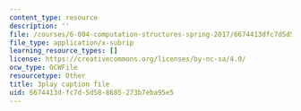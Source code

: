 ```yaml
---
content_type: resource
description: ''
file: /courses/6-004-computation-structures-spring-2017/6674413dfc7d5d588685273b7eba95e5_56QUjMD3xoI.vtt
file_type: application/x-subrip
learning_resource_types: []
license: https://creativecommons.org/licenses/by-nc-sa/4.0/
ocw_type: OCWFile
resourcetype: Other
title: 3play caption file
uid: 6674413d-fc7d-5d58-8685-273b7eba95e5
---
```

